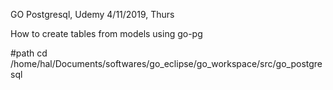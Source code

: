 GO Postgresql, Udemy
4/11/2019, Thurs 

How to create tables from models using go-pg


#path
cd /home/hal/Documents/softwares/go_eclipse/go_workspace/src/go_postgresql